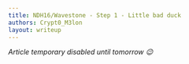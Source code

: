 ```yaml
---
title: NDH16/Wavestone - Step 1 - Little bad duck
authors: Crypt0_M3lon
layout: writeup
---
```


_Article temporary disabled until tomorrow :wink:_